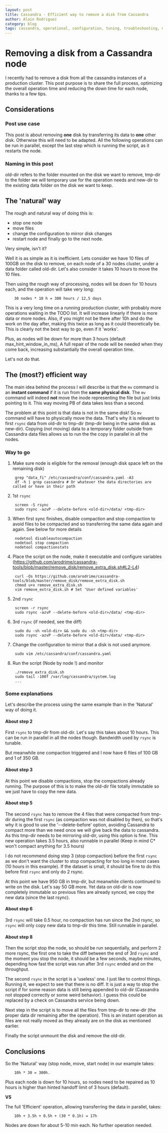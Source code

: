 ```yaml
---
layout: post
title: Cassandra - Efficient way to remove a disk from Cassandra
author: Alain Rodriguez
category: blog
tags: cassandra, operational, configuration, tuning, troubleshooting, monitoring
---
```


# Removing a disk from a Cassandra node

I recently had to remove a disk from all the cassandra instances of a production cluster. This post purpose is to share the full process, optimizing the overall operation time and reducing the down time for each node, thanks to a few tips.

## Considerations

### Post use case
This post is about removing **one** disk by transferring its data to **one** other disk. Otherwise this will need to be adapted.
All the following operations can be run in parallel, except the last step which is running the script, as it restarts the node.

### Naming in this post
old-dir refers to the folder mounted on the disk we want to remove, tmp-dir to the folder we will temporary use for the operation needs and new-dir to the existing data folder on the disk we want to keep.

## The 'natural' way
The rough and natural way of doing this is:

* stop one node
* move files
* change the configuration to mirror disk changes
* restart node and finally go to the next node.

Very simple, isn't it?

Well it is as simple as it is inefficient. Lets consider we have 10 files of 100GB on the disk to remove, on each node of a 30 nodes cluster, under a data folder called old-dir. Let's also consider it takes 10 hours to move the 10 files.

Then using the rough way of processing, nodes will be down for 10 hours each, and the operation will take very long:

        30 nodes * 10 h = 300 hours / 12,5 days

This is a very long time on a running production cluster, with probably more operations waiting in the TODO list. It will increase linearly if there is more data or more nodes. Also, if you might not be there after 10h and do the work on the day after, making this twice as long as it could theoretically be. This is clearly not the best way to go, even if it 'works'.

Plus, as nodes will be down for more than 3 hours (default max_hint_window_in_ms), A full repair of the node will be needed when they come back, increasing substantially the overall operation time.

Let's not do that.

## The (most?) efficient way

The main idea behind the process I will describe is that the `mv` command is an **instant command** if it is run from the **same physical disk**. The `mv` command will indeed **not** move the inode representing the file but just links pointing to it. This way moving PB of data takes less than a second.

The problem at this point is that data is not in the same disk! So `mv` command will have to physically move the data. That's why it is relevant to first `rsync` data from old-dir to tmp-dir (tmp-dir being in the same disk as new-dir).
Copying (not moving) data to a temporary folder outside from Cassandra data files allows us to run the the copy in parallel in all the nodes.

### Way to go

1. Make sure node is eligible for the removal (enough disk space left on the remaining disk)

        grep "data_fi" /etc/cassandra/conf/cassandra.yaml -A3
        df -h | grep cassandra # Or whatever the data directories are called or have in their path

2. 1st `rsync`

        screen -S rsync
        sudo rsync -azvP --delete-before <old-dir>/data/ <tmp-dir>

3. When first sync finishes, disable compaction and stop compaction to avoid files to be compacted and so transferring the same data again and again. See below for more details

        nodetool disableautocompaction
        nodetool stop compaction
        nodetool compactionstats

4. Place the script on the node, make it executable and configure variables (https://github.com/arodrime/cassandra-tools/blob/master/remove_disk/remove_extra_disk.sh#L2-L4)

        curl -Os https://github.com/arodrime/cassandra-tools/blob/master/remove_disk/remove_extra_disk.sh
        chmod u+x remove_extra_disk.sh
        vim remove_extra_disk.sh # Set 'User defined variables'

5. 2nd `rsync`

        screen -r rsync
        sudo rsync -azvP --delete-before <old-dir>/data/ <tmp-dir>

6. 3rd `rsync` (if needed, see the diff)

        sudo du -sh <old-dir> && sudo du -sh <tmp-dir>
        sudo rsync -azvP --delete-before <old-dir>/data/ <tmp-dir>

7. Change the configuration to mirror that a disk is not used anymore.

        sudo vim /etc/cassandra/conf/cassandra.yaml

8. Run the script (Node by node !) and monitor

        ./remove_extra_disk.sh
        sudo tail -100f /var/log/cassandra/system.log
        ...

### Some explanations

Let's describe the process using the same example than in the 'Natural' way of doing it.

#### About step 2

First `rsync` to tmp-dir from old-dir. Let's say this takes about 10 hours. This can be run in parallel in all the nodes though. Bandwidth used by `rsync` is tunable.

But meanwhile one compaction triggered and I now have 6 files of 100 GB and 1 of 350 GB.

#### About step 3

At this point we disable compactions, stop the compactions already running.  The purpose of this is to make the old-dir file totally immutable so we just have to copy the new data.

#### About step 5

The second `rsync` has to remove the 4 files that were compacted from tmp-dir during the first `rsync` (as compaction was not disabled by then), so that's why it is good to use the '--delete-before' option, avoiding Cassandra to compact more than we need once we will give back the data to cassandra. As this tmp-dir needs to be mirroring old-dir, using this option is fine. This new operation takes 3.5 hours, also runnable in parallel (Keep in mind C* won't compact anything for 3.5 hours)

I do not recommend doing step 3 (stop compaction) before the first `rsync` as we don't want the cluster to stop compacting for too long in most cases (10 hours in this example). If the dataset is small, it should be fine to do this before first `rsync` and only do 2 rsync.

At this point we have 950 GB in tmp-dir, but meanwhile clients continued to write on the disk. Let's say 50 GB more. Yet data on old-dir is now completely immutable so previous files are already synced, we copy the new data (since the last rsync).

#### About step 6

3rd `rsync` will take 0.5 hour, no compaction has run since the 2nd rsync, so `rsync` will only copy new data to tmp-dir this time. Still runnable in parallel.

#### About step 8

Then the script stop the node, so should be run sequentially, and perform 2 more rsync, the first one to take the diff between the end of 3rd `rsync` and the moment you stop the node, it should be a few seconds, maybe minutes, depending how fast the script was run after 3rd `rsync` ended and on the throughput.

The second `rsync` in the script is a 'useless' one. I just like to control things. Running it, we expect to see that there is no diff. It is just a way to stop the script if for some reason data is still being appended to old-dir (Cassandra not stopped correctly or some weird behavior). I guess this could be replaced by a check on Cassandra service being down.

Next step in the script is to move all the files from tmp-dir to new-dir (the proper data dir remaining after the operation). This is an instant operation as files are not really moved as they already are on the disk as mentioned earlier.

Finally the script unmount the disk and remove the old-dir.

## Conclusions

So the 'Natural' way (stop node, move, start node) in our example takes:

        10h * 30 = 300h.

Plus each node is down for 10 hours, so nodes need to be repaired as 10 hours is higher than hinted handoff limit of 3 hours (default).

**VS**

The full 'Efficient' operation, allowing transferring the data in parallel, takes:

        10h + 3.5h + 0.5h + (30 * 0.1h) = 17h

Nodes are down for about 5-10 min each. No further operation needed.
